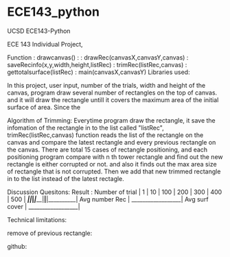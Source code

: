 # ECE143_python
UCSD ECE143-Python

ECE 143 Individual Project, 

Function : drawcanvas() : 
         : drawRec(canvasX,canvasY,canvas)
         : saveRecinfo(x,y,width,height,listRec)
         : trimRec(listRec,canvas)
         : gettotalsurface(listRec)
         : main(canvasX,canvasY)
Libraries used:
         
In this project, user input, number of the trials, width and height of the canvas, program draw several number of 
rectangles on the top of canvas. and it will draw the rectangle untill it covers the maximum area of the initial surface
of area. Since the 



Algorithm of Trimming: 
 Everytime program draw the rectangle, it save the infomation of the rectangle in to the list called "listRec", 
 trimRec(listRec,canvas) function reads the list of the rectangle on the canvas and compare the latest rectangle 
 and every previous rectangle on the canvas. There are total 15 cases of rectangle positioning, and each positioning
 program compare with n th tower rectangle and find out the new rectangle is either corrupted or not. 
 and also it finds out the max area size of rectangle that is not corrupted. Then we add that new trimmed rectangle 
 in to the list instead of the latest rectagle.



Discussion Quesitons: 
  Result : 
 Number of trial  |    1    |    10     |    100    |    200    |   300    |    400   |    500   |
__________________|_________|___________|___________|___________|__________|__________|__________|
  Avg number Rec  |
__________________|
  Avg surf cover  |
__________________|
  
Technical limitations:
  
  remove of previous rectangle:
  
  github:
